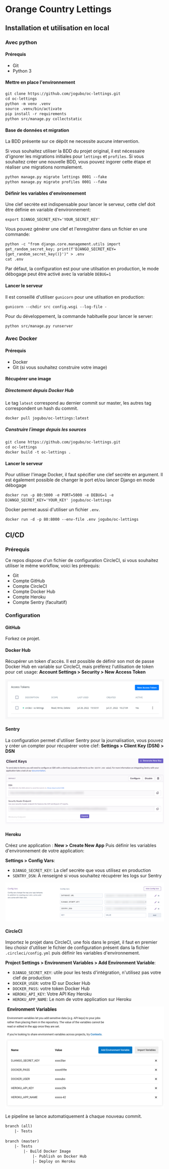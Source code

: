 # Orange Country Lettings

## Installation et utilisation en local

### Avec python

#### Prérequis

- Git
- Python 3

#### Mettre en place l'environnement

```shell
git clone https://github.com/jogubo/oc-lettings.git
cd oc-lettings
python -m venv .venv
source .venv/bin/activate
pip install -r requirements
python src/manage.py collectstatic
```

####  Base de données et migration

La BDD présente sur ce dépôt ne necessite aucune intervention.

Si vous souhaitez utiliser la BDD du projet original, il est nécessaire d'ignorer les migrations initiales 
pour `lettings` et `profiles`.
Si vous souhaitez créer une nouvelle BDD, vous pouvez ingorer cette étape et réaliser une
migrations normalement.
```shell
python manage.py migrate lettings 0001 --fake
python manage.py migrate profiles 0001 --fake
```

#### Définir les variables d'environnement

Une clef secrète est indispensable pour lancer le serveur, cette clef doit être définie en
variable d'environnement:
```shell
export DJANGO_SECRET_KEY='YOUR_SECRET_KEY'
```

Vous pouvez générer une clef et l'enregistrer dans un fichier en une commande:
```shell
python -c "from django.core.management.utils import get_random_secret_key; print(f'DJANGO_SECRET_KEY={get_random_secret_key()}')" > .env
cat .env
```

Par défaut, la configuration est pour une utilsation en production, le mode débogage peut être activé
avec la variable `DEBUG=1`


#### Lancer le serveur

Il est conseillé d'utiliser `gunicorn` pour une utilsation en production:
```shell
gunicorn --chdir src config.wsgi --log-file -
```

Pour du développement, la commande habituelle pour lancer le server:
```shell
python src/manage.py runserver
```


### Avec Docker

#### Prérequis

- Docker
- Git (si vous souhaitez construire votre image)

#### Récupérer une image

##### Directement depuis Docker Hub

Le tag `latest` correspond au dernier commit sur master, les autres tag correspondent
un hash du commit.
```shell
docker pull jogubo/oc-lettings:latest
```

##### Construire l´image depuis les sources

```shell
git clone https://github.com/jogubo/oc-lettings.git
cd oc-lettings
docker build -t oc-lettings .
```

#### Lancer le serveur

Pour utiliser l'image Docker, il faut spécifier une clef secrète en argument.
Il est également possible de changer le port et/ou lancer Django en mode débogage
```shell
docker run -p 80:5000 -e PORT=5000 -e DEBUG=1 -e DJANGO_SECRET_KEY='YOUR_KEY' jogubo/oc-lettings
```

Docker permet aussi d'utiliser un fichier `.env`.
```shell
docker run -d -p 80:8000 --env-file .env jogubo/oc-lettings
```

## CI/CD

### Prérequis

Ce repos dispose d'un fichier de configuration CircleCI, si vous souhaitez utiliser
le même workflow, voici les prérequis:
- Git
- Compte GitHub
- Compte CircleCI
- Compte Docker Hub
- Compte Heroku
- Compte Sentry (facultatif)

### Configuration

#### GitHub

Forkez ce projet.

#### Docker Hub

Récupérer un token d'accès. Il est possible de définir son mot de passe Docker Hub
en variable sur CircleCI, mais préférez l'utilisation de token pour cet usage:
**Account Settings > Security > New Access Token**

<img src="./img/dockerhub-token.png"/>

#### Sentry

La configuration permet d'utiliser Sentry pour la journalisation, vous pouvez y créer un
compter pour récupérer votre clef:
**Settings > Client Key (DSN) > DSN**

<img src="./img/sentry-dsn.png"/>

#### Heroku

Créez une application : **New > Create New App**
Puis définir les variables d'environnement de votre application:

**Settings > Config Vars**:
- `DJANGO_SECRET_KEY`: La clef secrète que vous utilisez en production 
- `SENTRY_DSN`: À renseigné si vous souhaitez récupérer les logs sur Sentry

<img src="./img/heroku-env.png"/>

#### CircleCI

Importez le projet dans CircleCI, une fois dans le projet, il faut en premier lieu choisir d'utiliser le fichier
de configuration présent dans la fichier `.circleci/config.yml` puis définir les variables d'environnement.

**Project Settings > Environment Variables > Add Environment Variable**:
- `DJANGO_SECRET_KEY`: utile pour les tests d'intégration, n'utilisez pas votre clef de production
- `DOCKER_USER`: votre ID sur Docker Hub
- `DOCKER_PASS`: votre token Docker Hub
- `HEROKU_API_KEY`: Votre API Key Heroku
- `HEROKU_APP_NAME`: Le nom de votre application sur Heroku

<img src="./img/circleci-env.png"/>

Le pipeline se lance automatiquement à chaque nouveau commit.
```
branch (all)
    |- Tests

branch (master)
    |- Tests
        |- Build Docker Image
            |- Publish on Docker Hub
            |- Deploy on Heroku
```
